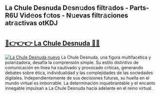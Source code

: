 ## La Chule Desnuda D𝚎sn𝚞dos filtr𝚊dos - Parts-R6U Vid𝚎os f𝚘tos - N𝚞evas filtr𝚊ciones atr𝚊ctivas otKDJ

# <h2><a href="http://mbaq8i.tromn.icu/?c=La+Chule+Desnuda">🔗👉👉👉 La Chule Desnuda 🔗🔗</a></h2>

[![La Chule Desnuda nuevo](https://i.imgur.com/pEAQMta.gif)](http://mbaq8i.tromn.icu/?c=La+Chule+Desnuda)
La Chule Desnuda, una figura multifacética y polarizadora, desafía la comprensión simple. Su estilo distintivo de comunicación en línea ha cautivado y provocado críticas, generando debates sobre ética, individualidad y las complejidades de las sociedades digitales. Independientemente de sus decisiones futuras, su huella en el mundo virtual es imborrable. La determinación inquebrantable y el encanto innegable impulsan a La Chule Desnuda hacia adelante en el reino virtual.
